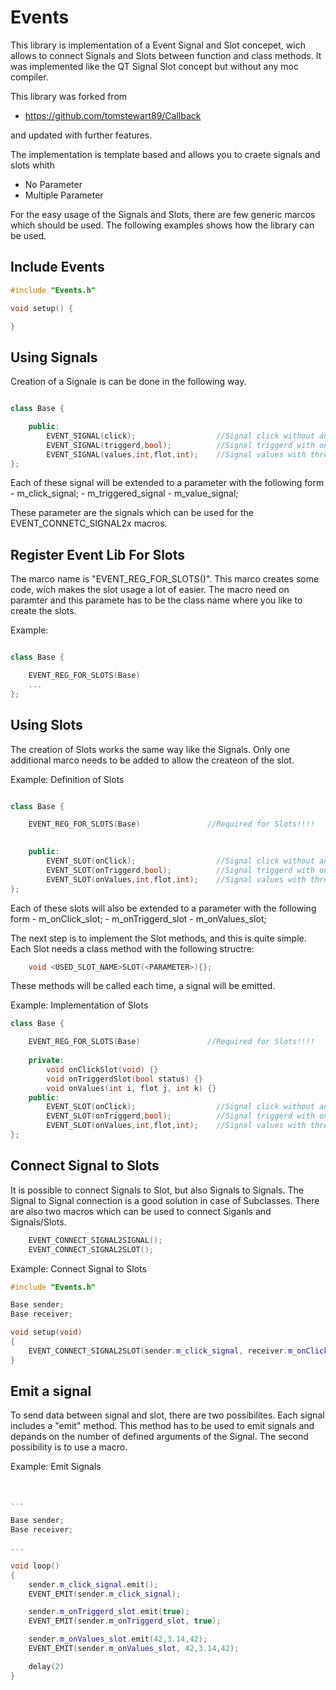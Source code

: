 
# Events

This library is implementation of a Event Signal and Slot concepet, wich allows to connect Signals and Slots between function and class methods. It was implemented like the QT Signal Slot concept but without any moc compiler.

This library was forked from 
- https://github.com/tomstewart89/Callback 

and updated with further features.

The implementation is template based and allows you to craete signals and slots whith
- No Parameter
- Multiple Parameter

For the easy usage of the Signals and Slots, there are few generic marcos which should be used.
The following examples shows how the library can be used.

## Include Events 

```c++
#include "Events.h"

void setup() {

}
```

## Using Signals

Creation of a Signale is can be done in the following way. 

```c++

class Base {

    public: 
        EVENT_SIGNAL(click);                  //Signal click without any paramter
        EVENT_SIGNAL(triggerd,bool);          //Signal triggerd with one parameter
        EVENT_SIGNAL(values,int,flot,int);    //Signal values with three parameter
}; 

```
Each of these signal will be extended to a parameter with the following form
    - m_click_signal;
    - m_triggered_signal
    - m_value_signal;

These parameter are the signals which can be used for the EVENT_CONNETC_SIGNAL2x macros.

## Register Event Lib For Slots

 The marco name is "EVENT_REG_FOR_SLOTS()".
This marco creates some code, wich makes the slot usage a lot of easier. The macro need on paramter and this paramete has to be the class name where you like to create the slots.

Example:
```c++

class Base {

    EVENT_REG_FOR_SLOTS(Base)
    ...
};

```

## Using Slots

The creation of Slots works the same way like the Signals. Only one additional marco needs to be added to allow the createon of the slot.

Example: Definition of Slots
```c++

class Base {

    EVENT_REG_FOR_SLOTS(Base)               //Required for Slots!!!!
    

    public:
        EVENT_SLOT(onClick);                  //Signal click without any paramter
        EVENT_SLOT(onTriggerd,bool);          //Signal triggerd with one parameter
        EVENT_SLOT(onValues,int,flot,int);    //Signal values with three parameter
};

```
Each of these slots will also be extended to a parameter with the following form
    - m_onClick_slot;
    - m_onTriggerd_slot
    - m_onValues_slot;

The next step is to implement the Slot methods, and this is quite simple. Each Slot needs a class method with the following structre:

```c++
    void <USED_SLOT_NAME>SLOT(<PARAMETER>){};
```

These methods will be called each time, a signal will be emitted.

Example: Implementation of Slots
```c++
class Base {

    EVENT_REG_FOR_SLOTS(Base)               //Required for Slots!!!!
    
    private:
        void onClickSlot(void) {}
        void onTriggerdSlot(bool status) {}
        void onValues(int i, flot j, int k) {}
    public:
        EVENT_SLOT(onClick);                  //Signal click without any paramter
        EVENT_SLOT(onTriggerd,bool);          //Signal triggerd with one parameter
        EVENT_SLOT(onValues,int,flot,int);    //Signal values with three parameter
};

```

## Connect Signal to Slots

It is possible to connect Signals to Slot, but also Signals to Signals. The Signal to Signal connection is a good solution in case of Subclasses. There are also two macros which can be used to connect Siganls and Signals/Slots.

```c++
    EVENT_CONNECT_SIGNAL2SIGNAL();
    EVENT_CONNECT_SIGNAL2SLOT();
```

Example: Connect Signal to Slots

```c++
#include "Events.h"

Base sender;
Base receiver;

void setup(void)
{
    EVENT_CONNECT_SIGNAL2SLOT(sender.m_click_signal, receiver.m_onClick_slot);
}
```


## Emit a signal

To send data between signal and slot, there are two possibilites. Each signal includes a "emit" method. This method has to be used to emit signals and depands on the number of defined arguments of the Signal. The second possibility is to use a macro.

Example: Emit Signals

```c++


...

Base sender;
Base receiver;

...

void loop()
{
    sender.m_click_signal.emit();
    EVENT_EMIT(sender.m_click_signal);  

    sender.m_onTriggerd_slot.emit(true);
    EVENT_EMIT(sender.m_onTriggerd_slot, true);

    sender.m_onValues_slot.emit(42,3.14,42);
    EVENT_EMIT(sender.m_onValues_slot, 42,3.14,42);

    delay(2)
}

```